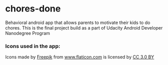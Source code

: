# chores-done
Behavioral android app that allows parents to motivate their kids to do chores. This is the final
project build as a part of Udacity Android Developer Nanodegree Program


### Icons used in the app:
<div>Icons made by <a href="http://www.freepik.com" title="Freepik">Freepik</a> from
<a href="https://www.flaticon.com/" title="Flaticon">www.flaticon.com</a> is licensed by
<a href="http://creativecommons.org/licenses/by/3.0/" title="Creative Commons BY 3.0" target="_blank">CC 3.0 BY</a></div>
